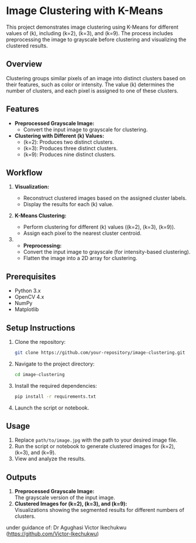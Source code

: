 # Image Clustering with K-Means

This project demonstrates image clustering using K-Means for different values of \(k\), including \(k=2\), \(k=3\), and \(k=9\). The process includes preprocessing the image to grayscale before clustering and visualizing the clustered results.

## Overview

Clustering groups similar pixels of an image into distinct clusters based on their features, such as color or intensity. The value \(k\) determines the number of clusters, and each pixel is assigned to one of these clusters.

## Features

- **Preprocessed Grayscale Image:**
  - Convert the input image to grayscale for clustering.
- **Clustering with Different \(k\) Values:**
  - \(k=2\): Produces two distinct clusters.
  - \(k=3\): Produces three distinct clusters.
  - \(k=9\): Produces nine distinct clusters.

## Workflow

1. **Visualization:**
   - Reconstruct clustered images based on the assigned cluster labels.
   - Display the results for each \(k\) value.

2. **K-Means Clustering:**
   - Perform clustering for different \(k\) values (\(k=2\), \(k=3\), \(k=9\)).
   - Assign each pixel to the nearest cluster centroid.

3. -  **Preprocessing:**
   - Convert the input image to grayscale (for intensity-based clustering).
   - Flatten the image into a 2D array for clustering.

## Prerequisites

- Python 3.x
- OpenCV 4.x
- NumPy
- Matplotlib

## Setup Instructions

1. Clone the repository:
   ```bash
   git clone https://github.com/your-repository/image-clustering.git
   ```
2. Navigate to the project directory:
   ```bash
   cd image-clustering
   ```
3. Install the required dependencies:
   ```bash
   pip install -r requirements.txt
   ```
4. Launch the script or notebook.

## Usage

1. Replace `path/to/image.jpg` with the path to your desired image file.
2. Run the script or notebook to generate clustered images for \(k=2\), \(k=3\), and \(k=9\).
3. View and analyze the results.

## Outputs

1. **Preprocessed Grayscale Image:**  
   The grayscale version of the input image.
2. **Clustered Images for \(k=2\), \(k=3\), and \(k=9\):**  
   Visualizations showing the segmented results for different numbers of clusters.

under guidance of:
Dr Agughasi Victor Ikechukwu (https://github.com/Victor-Ikechukwu)
